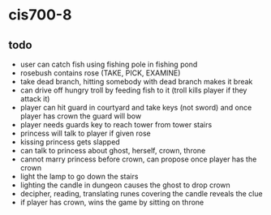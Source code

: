 # cis700-8

## todo
- user can catch fish using fishing pole in fishing pond
- rosebush contains rose (TAKE, PICK, EXAMINE)
- take dead branch, hitting somebody with dead branch makes it break
- can drive off hungry troll by feeding fish to it (troll kills player if they attack it)
- player can hit guard in courtyard and take keys (not sword) and once player has crown the guard will bow
- player needs guards key to reach tower from tower stairs
- princess will talk to player if given rose
- kissing princess gets slapped
- can talk to princess about ghost, herself, crown, throne
- cannot marry princess before crown, can propose once player has the crown
- light the lamp to go down the stairs
- lighting the candle in dungeon causes the ghost to drop crown
- decipher, reading, translating runes covering the candle reveals the clue
- if player has crown, wins the game by sitting on throne
